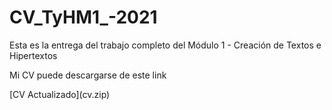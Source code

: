 # CV_TyHM1_-2021

Esta es la entrega del trabajo completo del Módulo 1 - Creación de Textos e Hipertextos

<p>

Mi CV puede descargarse de este link
<p>
[CV Actualizado](cv.zip)
